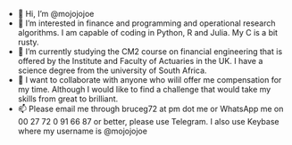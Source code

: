 - 👋 Hi, I’m @mojojojoe
- 👀 I’m interested in finance and programming and operational research algorithms. I am capable of coding in Python, R and Julia. My C is a bit rusty.  
- 🌱 I’m currently studying the CM2 course on financial engineering that is offered by the Institute and Faculty of Actuaries in the UK. I have a science degree from the university of South Africa.
- 💞️ I want to collaborate with anyone who wilil offer me compensation for my time. Although I would like to find a challenge that would take my skills from great to brilliant.
- 📫 Please email me through bruceg72 at pm dot me or WhatsApp me on 00 27 72 0 91 66 87 or better, please use Telegram. I also use Keybase where my username is @mojojojoe

<!---
mojojojoe/mojojojoe is a ✨ special ✨ repository because its `README.md` (this file) appears on your GitHub profile.
You can click the Preview link to take a look at your changes.
--->
